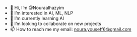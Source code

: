 - 👋 Hi, I’m @Nouraalhazyim
- 👀 I’m interested in AI, ML, NLP
- 🌱 I’m currently learning AI
- 💞️ I’m looking to collaborate on new projects
- 📫 How to reach me my email: noura.youseff6@gmail.com


<!---
Nouraalhazyim/Nouraalhazyim is a ✨ special ✨ repository because its `README.md` (this file) appears on your GitHub profile.
You can click the Preview link to take a look at your changes.
--->
